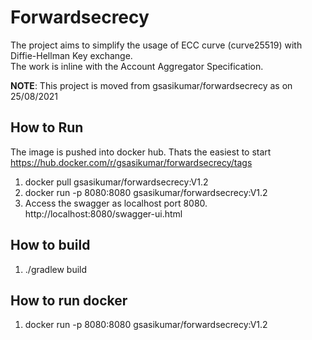 # Forwardsecrecy

The project aims to simplify the usage of ECC curve (curve25519) with Diffie-Hellman Key exchange.  
The work is inline with the Account Aggregator Specification.

__NOTE__: This project is moved from gsasikumar/forwardsecrecy as on 25/08/2021

## How to Run
The image is pushed into docker hub. Thats the easiest to start
https://hub.docker.com/r/gsasikumar/forwardsecrecy/tags

1. docker pull gsasikumar/forwardsecrecy:V1.2
2. docker run -p 8080:8080 gsasikumar/forwardsecrecy:V1.2
3. Access the swagger as localhost port 8080. http://localhost:8080/swagger-ui.html


## How to build
1. ./gradlew build

## How to run docker
1. docker run -p 8080:8080 gsasikumar/forwardsecrecy:V1.2

